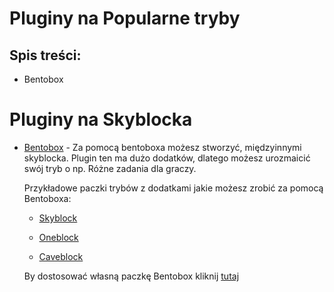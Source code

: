 # Pluginy na Popularne tryby
## Spis treści:
   - Bentobox
# Pluginy na Skyblocka

- [Bentobox](https://github.com/bentoboxworld) - Za pomocą bentoboxa możesz stworzyć, międzyinnymi skyblocka. Plugin ten ma dużo dodatków, dlatego możesz urozmaicić swój tryb o np. Różne zadania dla graczy. 
    
  Przykładowe paczki trybów z dodatkami jakie możesz zrobić za pomocą Bentoboxa:
  
  - [Skyblock](https://download.bentobox.world/api/generate?downloads=%5B%22BSkyBlock%22,%22Challenges%22,%22Level%22,%22Warps%22,%22ControlPanel%22,%22DimensionalTrees%22,%22Biomes%22,%22Limits%22%5D)
  
  - [Oneblock](https://download.bentobox.world/api/generate?downloads=%5B%22AOneBlock%22,%22Warps%22,%22Likes%22,%22Chat%22%5D)
  
  - [Caveblock](https://download.bentobox.world/api/generate?downloads=%5B%22CaveBlock%22,%22Challenges%22,%22Level%22,%22Warps%22,%22ControlPanel%22,%22DimensionalTrees%22,%22Biomes%22,%22Limits%22%5D) 
  
  By dostosować własną paczkę Bentobox kliknij [tutaj](https://download.bentobox.world/custom)

